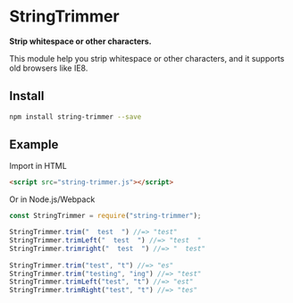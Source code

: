 # StringTrimmer

**Strip whitespace or other characters.**

This module help you strip whitespace or other characters, and it supports old
browsers like IE8.

## Install

```sh
npm install string-trimmer --save
```

## Example

Import in HTML

```html
<script src="string-trimmer.js"></script>
```

Or in Node.js/Webpack

```javascript
const StringTrimmer = require("string-trimmer");
```

```javascript
StringTrimmer.trim("  test  ") //=> "test" 
StringTrimmer.trimLeft("  test  ") //=> "test  " 
StringTrimmer.trimright("  test  ") //=> "  test" 
 
StringTrimmer.trim("test", "t") //=> "es" 
StringTrimmer.trim("testing", "ing") //=> "test" 
StringTrimmer.trimLeft("test", "t") //=> "est" 
StringTrimmer.trimRight("test", "t") //=> "tes" 
```